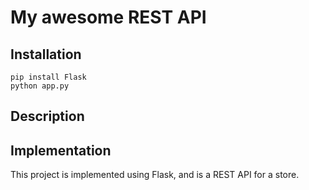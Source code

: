 # My awesome REST API


## Installation

```
pip install Flask
python app.py
```

## Description



## Implementation

This project is implemented using Flask, and is a REST API for a store.
